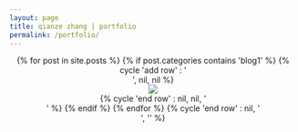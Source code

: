 ```yaml
---
layout: page
title: qianze zhang | portfolio
permalink: /portfolio/
---
```

<center>
<div class="home">
{% for post in site.posts %}
   {% if post.categories contains 'blog1' %}
    {% cycle 'add row' : '<div class="row">', nil, nil %}
        <div class="col-sm-4">
            <div class="preview-panel">
                <a href="{{ post.url | prepend: site.baseurl }}">
                    <img src="{{ post.preview | prepend: site.baseurl }}">
                </a>
           </div>
        </div>
{% cycle 'end row' : nil, nil, '</div>' %}
  {% endif %}
{% endfor %}
{% cycle 'end row' : nil, '</div>', '</div>' %}

</div>
</center>
